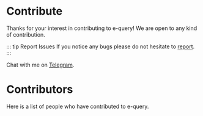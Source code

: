 <script setup>
import { VPTeamMembers } from 'vitepress/theme';

const members = [
  {
    name: 'Mohammad Javad Khademian',
    title: 'Creator',
    avatar: 'https://www.github.com/mjkhonline.png',
    links: [
      { icon: 'github', link: 'https://www.github.com/mjkhonline' },
      { icon: 'linkedin', link: 'https://www.linkedin.com/in/mjkhademian/' },
      { icon: 'instagram', link: 'https://instagram.com/mohammad.jkh' }
    ]
  }
]
</script>

# Contribute

Thanks for your interest in contributing to e-query!
We are open to any kind of contribution.


::: tip Report Issues
If you notice any bugs please do not hesitate to [report](https://github.com/mjkhonline/e-query/issues).
:::

Chat with me on [Telegram](https://t.me/mjkhonline).


# Contributors

Here is a list of people who have contributed to e-query.
<VPTeamMembers size="medium" :members="members" />
